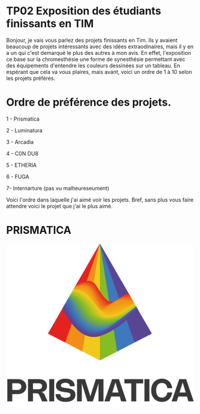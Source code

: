 # TP02 Exposition des étudiants finissants en TIM
Bonjour, je vais vous parlez des projets finissants en Tim. Ils y avaient beaucoup de projets intéressants avec des idées extraodinaires, mais il y en a un qui c'est demarqué le plus des autres à mon avis.
En effet, l'exposition ce base sur la chromesthésie une forme de synesthésie permettant avec des équipements d'entendre les couleurs dessinées sur un tableau. En espérant que cela va vous plaires, mais avant, voici un 
ordre de 1 à 10 selon les projets préférés.

# Ordre de préférence des projets.

1 - Prismatica

2 - Luminatura

3 - Arcadia

4 - C0N DU8

5 - ETHERIA

6 - FUGA

7- Internarture (pas vu malheureseument)

Voici l'ordre dans laquelle j'ai aimé voir les projets. Bref, sans plus vous faire attendre voici le projet que j'ai le plus aimé.
# PRISMATICA
![photo](media/Prismatica.png)

